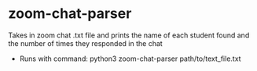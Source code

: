 # zoom-chat-parser
Takes in zoom chat .txt file and prints the name of each student found and the number of times they responded in the chat

- Runs with command: python3 zoom-chat-parser path/to/text_file.txt

